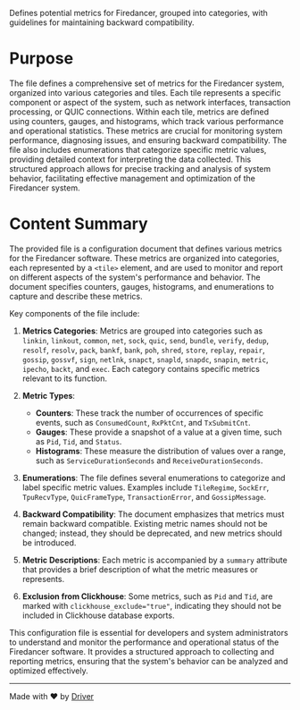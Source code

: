 <!--------------------------------------------------------------------------------->
<!-- IMPORTANT: This file is auto-generated by Driver (https://driver.ai). -------->
<!-- Manual edits may be overwritten on future commits. --------------------------->
<!--------------------------------------------------------------------------------->

Defines potential metrics for Firedancer, grouped into categories, with guidelines for maintaining backward compatibility.

# Purpose
The file defines a comprehensive set of metrics for the Firedancer system, organized into various categories and tiles. Each tile represents a specific component or aspect of the system, such as network interfaces, transaction processing, or QUIC connections. Within each tile, metrics are defined using counters, gauges, and histograms, which track various performance and operational statistics. These metrics are crucial for monitoring system performance, diagnosing issues, and ensuring backward compatibility. The file also includes enumerations that categorize specific metric values, providing detailed context for interpreting the data collected. This structured approach allows for precise tracking and analysis of system behavior, facilitating effective management and optimization of the Firedancer system.
# Content Summary
The provided file is a configuration document that defines various metrics for the Firedancer software. These metrics are organized into categories, each represented by a `<tile>` element, and are used to monitor and report on different aspects of the system's performance and behavior. The document specifies counters, gauges, histograms, and enumerations to capture and describe these metrics.

Key components of the file include:

1. **Metrics Categories**: Metrics are grouped into categories such as `linkin`, `linkout`, `common`, `net`, `sock`, `quic`, `send`, `bundle`, `verify`, `dedup`, `resolf`, `resolv`, `pack`, `bankf`, `bank`, `poh`, `shred`, `store`, `replay`, `repair`, `gossip`, `gossvf`, `sign`, `netlnk`, `snapct`, `snapld`, `snapdc`, `snapin`, `metric`, `ipecho`, `backt`, and `exec`. Each category contains specific metrics relevant to its function.

2. **Metric Types**:
   - **Counters**: These track the number of occurrences of specific events, such as `ConsumedCount`, `RxPktCnt`, and `TxSubmitCnt`.
   - **Gauges**: These provide a snapshot of a value at a given time, such as `Pid`, `Tid`, and `Status`.
   - **Histograms**: These measure the distribution of values over a range, such as `ServiceDurationSeconds` and `ReceiveDurationSeconds`.

3. **Enumerations**: The file defines several enumerations to categorize and label specific metric values. Examples include `TileRegime`, `SockErr`, `TpuRecvType`, `QuicFrameType`, `TransactionError`, and `GossipMessage`.

4. **Backward Compatibility**: The document emphasizes that metrics must remain backward compatible. Existing metric names should not be changed; instead, they should be deprecated, and new metrics should be introduced.

5. **Metric Descriptions**: Each metric is accompanied by a `summary` attribute that provides a brief description of what the metric measures or represents.

6. **Exclusion from Clickhouse**: Some metrics, such as `Pid` and `Tid`, are marked with `clickhouse_exclude="true"`, indicating they should not be included in Clickhouse database exports.

This configuration file is essential for developers and system administrators to understand and monitor the performance and operational status of the Firedancer software. It provides a structured approach to collecting and reporting metrics, ensuring that the system's behavior can be analyzed and optimized effectively.

---
Made with ❤️ by [Driver](https://www.driver.ai/)